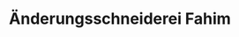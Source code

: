 ---
title: "Änderungsschneiderei Fahim"
url: /forchheim/aenderungsschneiderei-fahim/
shop: Kleidung
---